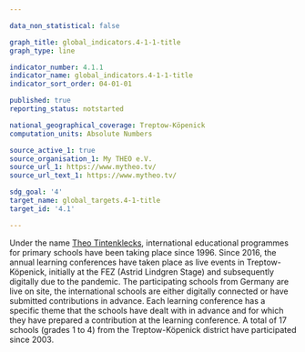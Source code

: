 ```yaml
---

data_non_statistical: false

graph_title: global_indicators.4-1-1-title
graph_type: line

indicator_number: 4.1.1
indicator_name: global_indicators.4-1-1-title
indicator_sort_order: 04-01-01

published: true
reporting_status: notstarted

national_geographical_coverage: Treptow-Köpenick
computation_units: Absolute Numbers

source_active_1: true
source_organisation_1: My THEO e.V.
source_url_1: https://www.mytheo.tv/
source_url_text_1: https://www.mytheo.tv/

sdg_goal: '4'
target_name: global_targets.4-1-title
target_id: '4.1'

---
```


Under the name [Theo Tintenklecks](https://www.mytheo.tv/), international educational programmes for primary schools have been taking place since 1996. Since 2016, the annual learning conferences have taken place as live events in Treptow-Köpenick, initially at the FEZ (Astrid Lindgren Stage) and subsequently digitally due to the pandemic. The participating schools from Germany are live on site, the international schools are either digitally connected or have submitted contributions in advance. Each learning conference has a specific theme that the schools have dealt with in advance and for which they have prepared a contribution at the learning conference. A total of 17 schools (grades 1 to 4) from the Treptow-Köpenick district have participated since 2003.
